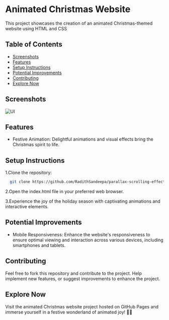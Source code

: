 
# Animated Christmas Website

This project showcases the creation of an animated Christmas-themed website using HTML and CSS
## Table of Contents

- [Screenshots](#Screenshots)
- [Features](#Features)
- [Setup Instructions](#Setup-Instructions)
- [Potential Improvements](#Potential-Improvements)
- [Contributing](#Contributing)
- [Explore Now](#Explore-Now)

<a id="Screenshots"></a>
## Screenshots

![UI](https://github.com/RadithSandeepa/parallax-scrolling-effect-website-UI-template1/blob/main/Images/screenshot.png)

<a id="Features"></a>
## Features

- Festive Animation: Delightful animations and visual effects bring the Christmas spirit to life.

<a id="Setup-Instructions"></a>
## Setup Instructions

  1.Clone the repository:

```bash
  git clone https://github.com/RadithSandeepa/parallax-scrolling-effect-website-UI-template1.git
```


 2.Open the index.html file in your preferred web browser.

 3.Experience the joy of the holiday season with captivating animations and interactive elements.

<a id="Potential-Improvements"></a>
## Potential Improvements

- Mobile Responsiveness: Enhance the website's responsiveness to ensure optimal viewing and interaction across various devices, including smartphones and tablets.
  
<a id="Contributing"></a>
## Contributing

Feel free to fork this repository and contribute to the project. Help implement new features, or suggest improvements to enhance the project.

<a id="Try-Now"></a>
## Explore Now

Visit the animated Christmas website project hosted on GitHub Pages and immerse yourself in a festive wonderland of animated joy! 🎄✨
